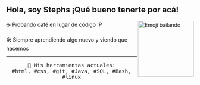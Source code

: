 
## Hola, soy Stephs ¡Qué bueno tenerte por acá!
<p>
<img src="[emoji-dance.gif](https://media.tenor.com/sFzfdn_jL4oAAAAM/pode-pode-pode-pode-pode-pode-sentar-emoji.gif)" align="right" width="150" alt="Emoji bailando">
    
  ☕ Probando café en lugar de código :P
    <br><br>
    🛠️ Siempre aprendiendo algo nuevo y viendo que hacemos
  </samp>
</p>

---

<p align="center">
  <samp>
    🧠 Mis herramientas actuales:<br>
#html, #css, #git, #Java, #SQL, #Bash, #linux
  </samp>
</p>
